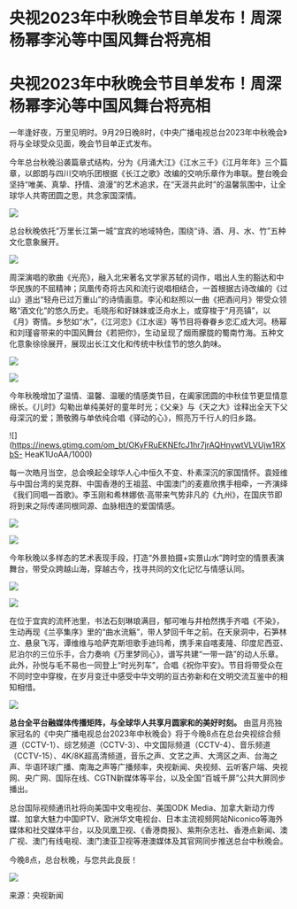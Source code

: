 # 央视2023年中秋晚会节目单发布！周深杨幂李沁等中国风舞台将亮相

# 央视2023年中秋晚会节目单发布！周深杨幂李沁等中国风舞台将亮相

一年逢好夜，万里见明时。9月29日晚8时，《中央广播电视总台2023年中秋晚会》将与全球受众见面，晚会节目单正式发布。

今年总台秋晚沿袭篇章式结构，分为《月涌大江》《江水三千》《江月年年》三个篇章，以郎朗与四川交响乐团根据《长江之歌》改编的交响乐章作为串联。整台晚会坚持“唯美、真挚、抒情、浪漫”的艺术追求，在“天涯共此时”的温馨氛围中，让全球华人共寄团圆之思，共念家国深情。

![](https://inews.gtimg.com/om_bt/O2cwPpm_qfCX2YD_dNj869PKw6txUdSZS2Vl1lOrjy0UcAA/1000)

总台秋晚依托“万里长江第一城”宜宾的地域特色，围绕“诗、酒、月、水、竹”五种文化意象展开。

![](https://inews.gtimg.com/om_bt/OnEvCbwLRA45uj010cU8HaresX3M8A6rJ_9PidjcfVGwcAA/1000)

周深演唱的歌曲《光亮》，融入北宋著名文学家苏轼的词作，唱出人生的豁达和中华民族的不屈精神；凤凰传奇将古风和流行说唱相结合，一首根据古诗改编的《过山》道出“轻舟已过万重山”的诗情画意。李沁和赵照以一曲《把酒问月》带受众领略“酒文化”的悠久历史。毛晓彤和好妹妹或泛舟水上，或穿梭于“月亮镇”，以《月》寄情。乡愁如“水”，《江河恋》《江水谣》等节目将眷眷乡恋汇成大河。杨幂和刘瑾睿带来的中国风舞台《若把你》，生动呈现了烟雨朦胧的蜀南竹海。五种文化意象徐徐展开，展现出长江文化和传统中秋佳节的悠久韵味。

![](https://inews.gtimg.com/om_bt/Ok1tFaNM0VKCluOHN3vFKSGZ0tKlQgjTYNHOiuNr_i9i8AA/1000)

![](https://inews.gtimg.com/om_bt/O0GtUqYPclZ_VigjwY3rH0mWtCaNSwJIudAm9T7xin_ucAA/1000)

今年秋晚增加了温情、温馨、温暖的情感类节目，在阖家团圆的中秋佳节更显情意绵长。《儿时》勾勒出单纯美好的童年时光；《父亲》与《天之大》诠释出全天下父母深沉的爱；萧敬腾与单依纯合唱《驿动的心》，照亮万千行人的归乡路。

![](https://inews.gtimg.com/om_bt/OKyFRuEKNEfcJ1hr7jrAQHnywtVLVUjw1RXbS-
HeaK1UoAA/1000)

每一次皓月当空，总会唤起全球华人心中恒久不变、朴素深沉的家国情怀。袁娅维与中国台湾的吴克群、中国香港的王祖蓝、中国澳门的麦嘉欣携手相牵，一齐演绎《我们同唱一首歌》。李玉刚和希林娜依·高带来气势非凡的《九州》，在国庆节即将到来之际传递同根同源、血脉相连的爱国情感。

![](https://inews.gtimg.com/om_bt/O_Z8d8nZ_vdOoAYc5_n1NtJUoCr9yows9F3MrUPxFjr1cAA/1000)

![](https://inews.gtimg.com/om_bt/OPoMasVmtuSA0VWow5ZZr3J84-jYoT7ea-C8uE75VJLEAAA/1000)

今年秋晚以多样态的艺术表现手段，打造“外景拍摄+实景山水”跨时空的情景表演舞台，带受众跨越山海，穿越古今，找寻共同的文化记忆与情感认同。

![](https://inews.gtimg.com/om_bt/OaOl9_ijKgEkKRbjcvnRUVR3xUBDtcKwYwqzxtyPK8GpYAA/1000)

![](https://inews.gtimg.com/om_bt/OCb9szati09y2YwrbQExwf0fWz0OkekHgmlUNlrPkNojwAA/1000)

在位于宜宾的流杯池里，书法石刻琳琅满目，郁可唯与井柏然携手齐唱《不染》，生动再现《兰亭集序》里的“曲水流觞”，带人梦回千年之前。在天泉洞中，石笋林立、悬泉飞泻，谭维维与哈萨克斯坦歌手迪玛希，携手来自喀麦隆、印度尼西亚、尼泊尔的三位乐手，合力奏响《万里梦同心》，谱写共建“一带一路”的动人乐章。此外，孙悦与毛不易也一同登上“时光列车”，合唱《祝你平安》。节目将带受众在不同时空中穿梭，在岁月变迁中感受中华文明的亘古弥新和在文明交流互鉴中的相知相惜。

![](https://inews.gtimg.com/om_bt/OAGBBom3zuyam7wrg0KIUVfMBmLIkui3kHTgyxh32ltycAA/1000)

**总台全平台融媒体传播矩阵，与全球华人共享月圆家和的美好时刻。**
由蓝月亮独家冠名的《中央广播电视总台2023年中秋晚会》将于今晚8点在总台央视综合频道（CCTV-1）、综艺频道（CCTV-3）、中文国际频道（CCTV-4）、音乐频道（CCTV-15）、4K/8K超高清频道，音乐之声、文艺之声、大湾区之声、台海之声、华语环球广播、南海之声等广播频率，央视新闻、央视频、云听客户端、央视网、央广网、国际在线、CGTN新媒体等平台，以及全国“百城千屏”公共大屏同步播出。

总台国际视频通讯社将向美国中文电视台、美国ODK
Media、加拿大新动力传媒、加拿大魅力中国IPTV、欧洲华文电视台、日本主流视频网站Niconico等海外媒体和社交媒体平台，以及凤凰卫视、《香港商报》、紫荆杂志社、香港点新闻、澳广视、澳门有线电视、澳门澳亚卫视等港澳媒体及其官网同步推送总台中秋晚会。

今晚8点，总台秋晚，与您共此良辰！

![](https://inews.gtimg.com/om_bt/OHxwjABPGeitije73ke7oD1SRD6NsJfpsqVITfzMODxUQAA/0)

来源：央视新闻

